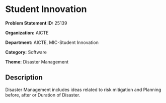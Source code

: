 # Student Innovation

**Problem Statement ID:** 25139

**Organization:** AICTE

**Department:** AICTE, MIC-Student Innovation

**Category:** Software

**Theme:** Disaster Management

## Description

Disaster Management includes ideas related to risk mitigation and Planning before, after or Duration of Disaster.

